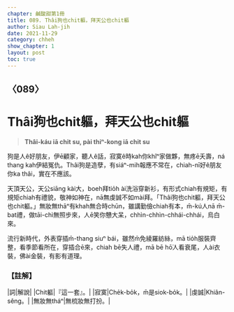 ```yaml
---
chapter: 鹹酸甜第1冊
title: 089. Thâi狗也chit軀，拜天公也chit軀
author: Siau Lah-jih
date: 2021-11-29
category: chheh
show_chapter: 1
layout: post
toc: true
---
```

  
## 〈089〉
# Thâi狗也chit軀，拜天公也chit軀
>**Thâi-káu iā chit su, pài thiⁿ-kong iā chit su**
 
狗是人ê好朋友，伊ē顧家，聽人ê話，寂寞ê時kah你khîⁿ家做夥，無疼ē夭壽，ná thang kah伊結冤仇。Thâi狗是造孽，有siáⁿ-mih報應不常在，chiah-nī好ê朋友你ka thâi，實在不應該。

天頂天公，天公siāng kài大，boeh拜tio̍h ài洗浴穿新衫，有形式chiah有規矩，有規矩chiah有禮貌，敬神如神在，nā無虔誠不如mài拜。「Thâi狗也chit軀，拜天公也chit軀。」無妝無thāⁿ有khah無合時chūn，雖講勤儉chiah有本，m̄-kú人nā m̄-bat禮，做tāi-chì無照步來，人ē笑你戇大呆，chhìn-chhìn-chhái-chhái，烏白來。

流行新時代，外表穿插m̄-thang siuⁿ bái，雖然m̄免綾羅紡絲，mā tio̍h服裝齊整，看季節看所在，穿插合ē來，chiah bē失人禮，mā bē hō͘人看衰尾，人ài衣裝，佛ài金裝，有影有道理。


### 【註解】

|詞|解說|
|Chit軀|『這一套』。|
|寂寞|Che̍k-bo̍k，m̄是siok-bo̍k。|
|虔誠|Khiân-sêng。|
|無妝無tháⁿ|無梳妝無打扮。|
